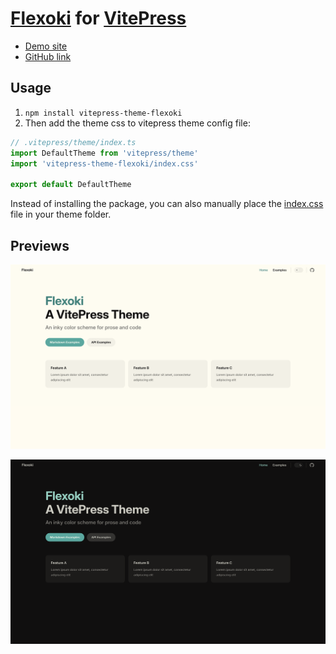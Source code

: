 # [Flexoki](https://stephango.com/flexoki) for [VitePress](https://github.com/vuejs/vitepress)

- [Demo site](https://flexoki.netlify.app)
- [GitHub link](https://github.com/mancuoj/vitepress-theme-flexoki)

## Usage

1. `npm install vitepress-theme-flexoki`
2. Then add the theme css to vitepress theme config file:

```ts
// .vitepress/theme/index.ts
import DefaultTheme from 'vitepress/theme'
import 'vitepress-theme-flexoki/index.css'

export default DefaultTheme
```

Instead of installing the package, you can also manually place the [index.css](./index.css) file in your theme folder.

## Previews

![flexoki light](./previews/light.png)

![flexoki dark](./previews/dark.png)
